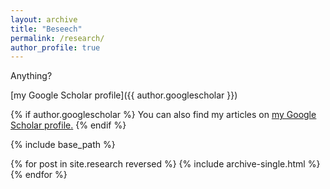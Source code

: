 ```yaml
---
layout: archive
title: "Beseech"
permalink: /research/
author_profile: true
---
```

Anything?

[my Google Scholar profile]({{ author.googlescholar }})

{% if author.googlescholar %}
  You can also find my articles on <u><a href="{{ author.googlescholar }}">my Google Scholar profile</a>.</u>
{% endif %}

{% include base_path %}

{% for post in site.research reversed %}
  {% include archive-single.html %}
{% endfor %}
